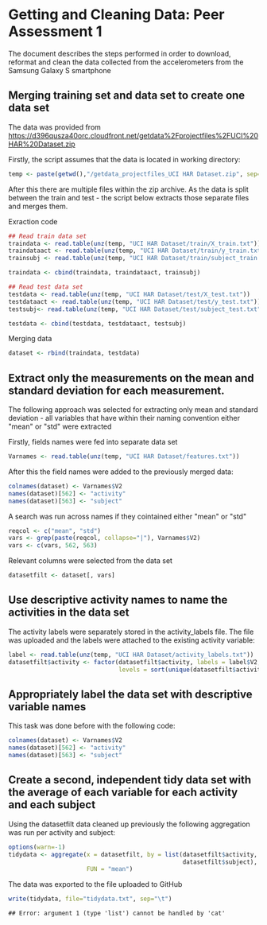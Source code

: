 Getting and Cleaning Data: Peer Assessment 1
========================================================

The document describes the steps performed in order to download, reformat and clean the data collected from the accelerometers from the Samsung Galaxy S smartphone

## Merging training set and data set to create one data set

The data was provided from https://d396qusza40orc.cloudfront.net/getdata%2Fprojectfiles%2FUCI%20HAR%20Dataset.zip

Firstly, the script assumes that the data is located in working directory:

```r
temp <- paste(getwd(),"/getdata_projectfiles_UCI HAR Dataset.zip", sep="")
```

After this there are multiple files within the zip archive. As the data is split between the train and test - the script below extracts those separate files and merges them.

Exraction code


```r
## Read train data set
traindata <- read.table(unz(temp, "UCI HAR Dataset/train/X_train.txt"))
traindataact <- read.table(unz(temp, "UCI HAR Dataset/train/y_train.txt"))
trainsubj <- read.table(unz(temp, "UCI HAR Dataset/train/subject_train.txt"))

traindata <- cbind(traindata, traindataact, trainsubj)

## Read test data set
testdata <- read.table(unz(temp, "UCI HAR Dataset/test/X_test.txt"))
testdataact <- read.table(unz(temp, "UCI HAR Dataset/test/y_test.txt"))
testsubj<- read.table(unz(temp, "UCI HAR Dataset/test/subject_test.txt"))

testdata <- cbind(testdata, testdataact, testsubj)
```

Merging data


```r
dataset <- rbind(traindata, testdata)
```

## Extract only the measurements on the mean and standard deviation for each measurement.

The following approach was selected for extracting only mean and standard deviation - all variables that have within their naming convention either "mean" or "std" were extracted

Firstly, fields names were fed into separate data set

```r
Varnames <- read.table(unz(temp, "UCI HAR Dataset/features.txt"))
```

After this the field names were added to the previously merged data:


```r
colnames(dataset) <- Varnames$V2
names(dataset)[562] <- "activity"
names(dataset)[563] <- "subject"
```

A search was run across names if they cointained either "mean" or "std"


```r
reqcol <- c("mean", "std")
vars <- grep(paste(reqcol, collapse="|"), Varnames$V2)
vars <- c(vars, 562, 563)
```

Relevant columns were selected from the data set


```r
datasetfilt <- dataset[, vars]
```

## Use descriptive activity names to name the activities in the data set

The activity labels were separately stored in the activity_labels file.
The file was uploaded and the labels were attached to the existing activity variable:



```r
label <- read.table(unz(temp, "UCI HAR Dataset/activity_labels.txt"))
datasetfilt$activity <- factor(datasetfilt$activity, labels = label$V2, 
                               levels = sort(unique(datasetfilt$activity)))
```

## Appropriately label the data set with descriptive variable names

This task was done before with the following code:


```r
colnames(dataset) <- Varnames$V2
names(dataset)[562] <- "activity"
names(dataset)[563] <- "subject"
```

## Create a second, independent tidy data set with the average of each variable for each activity and each subject

Using the datasetfilt data cleaned up previously the following aggregation was run per activity and subject:


```r
options(warn=-1)
tidydata <- aggregate(x = datasetfilt, by = list(datasetfilt$activity, 
                                                 datasetfilt$subject), 
                      FUN = "mean")
```

The data was exported to the file uploaded to GitHub


```r
write(tidydata, file="tidydata.txt", sep="\t")
```

```
## Error: argument 1 (type 'list') cannot be handled by 'cat'
```
